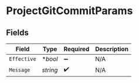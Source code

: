 # ProjectGitCommitParams


## Fields

| Field              | Type               | Required           | Description        |
| ------------------ | ------------------ | ------------------ | ------------------ |
| `Effective`        | **bool*            | :heavy_minus_sign: | N/A                |
| `Message`          | *string*           | :heavy_check_mark: | N/A                |